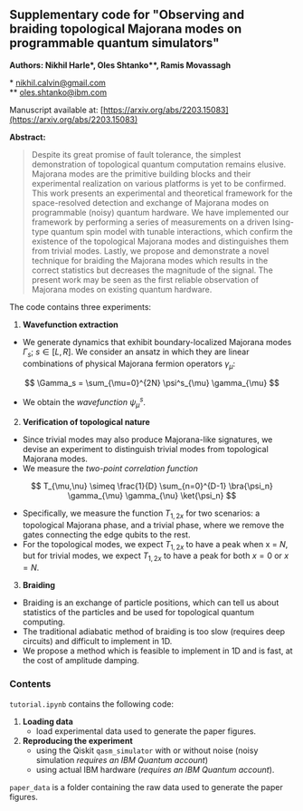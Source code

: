 ## Supplementary code for "Observing and braiding topological Majorana modes on programmable quantum simulators"

**Authors: Nikhil Harle\*, Oles Shtanko\**, Ramis Movassagh**

\* nikhil.calvin@gmail.com\
\** oles.shtanko@ibm.com

Manuscript available at: [https://arxiv.org/abs/2203.15083](https://arxiv.org/abs/2203.15083)

**Abstract:**
> Despite its great promise of fault tolerance, the simplest demonstration of topological quantum computation remains elusive. Majorana modes are the primitive building blocks and their experimental realization on various platforms is yet to be confirmed. This work presents an experimental and theoretical framework for the space-resolved detection and exchange of Majorana modes on programmable (noisy) quantum hardware. We have implemented our framework by performing a series of measurements on a driven Ising-type quantum spin model with tunable interactions, which confirm the existence of the topological Majorana modes and distinguishes them from trivial modes. Lastly, we propose and demonstrate a novel technique for braiding the Majorana modes which results in the correct statistics but decreases the magnitude of the signal. The present work may be seen as the first reliable observation of Majorana modes on existing quantum hardware.


The code contains three experiments:
1. **Wavefunction extraction**
  * We generate dynamics that exhibit boundary-localized Majorana modes $\Gamma_s$; $s \in [L,R]$. We consider an ansatz in which they are linear combinations of physical Majorana fermion operators $\gamma_{\mu}$:

$$ \Gamma_s = \sum_{\mu=0}^{2N}  \psi^s_{\mu} \gamma_{\mu} $$

  * We obtain the *wavefunction* $\psi^s_{\mu}$.

2. **Verification of topological nature**
  * Since trivial modes may also produce Majorana-like signatures, we devise an experiment to distinguish trivial modes from topological Majorana modes.
  * We measure the *two-point correlation function* 


$$ T_{\mu,\nu} \simeq \frac{1}{D} \sum_{n=0}^{D-1} \bra{\psi_n} \gamma_{\mu} \gamma_{\nu} \ket{\psi_n} $$


  * Specifically, we measure the function $T_{1,2x}$ for two scenarios: a topological Majorana phase, and a trivial phase, where we remove the gates connecting the edge qubits to the rest. 
  * For the topological modes, we expect $T_{1,2x}$ to have a peak when x = $N$, but for trivial modes, we expect $T_{1,2x}$ to have a peak for both $x =0$ or $x=N$.

3. **Braiding**
  * Braiding is an exchange of particle positions, which can tell us about statistics of the particles and be used for topological quantum computing. 
  * The traditional adiabatic method of braiding is too slow (requires deep circuits) and difficult to implement in 1D.
  * We propose a method which is feasible to implement in 1D and is fast, at the cost of amplitude damping.

### Contents
`tutorial.ipynb` contains the following code:
1. **Loading data**
   * load experimental data used to generate the paper figures.
2. **Reproducing the experiment**
   * using the Qiskit `qasm_simulator` with or without noise (noisy simulation *requires an IBM Quantum account*)
   * using actual IBM hardware (*requires an IBM Quantum account*).

`paper_data` is a folder containing the raw data used to generate the paper figures.
